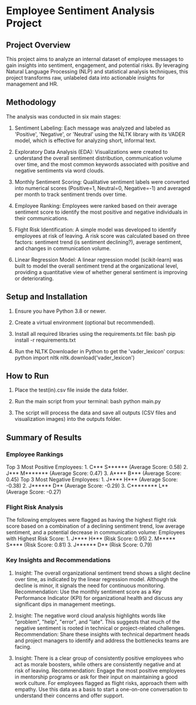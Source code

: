 # Employee Sentiment Analysis Project

## Project Overview
This project aims to analyze an internal dataset of employee messages to gain insights into sentiment, engagement, and potential risks. By leveraging Natural Language Processing (NLP) and statistical analysis techniques, this project transforms raw, unlabeled data into actionable insights for management and HR.

## Methodology
The analysis was conducted in six main stages:

1.  Sentiment Labeling: Each message was analyzed and labeled as 'Positive', 'Negative', or 'Neutral' using the NLTK library with its VADER model, which is effective for analyzing short, informal text.

2.  Exploratory Data Analysis (EDA): Visualizations were created to understand the overall sentiment distribution, communication volume over time, and the most common keywords associated with positive and negative sentiments via word clouds.

3.  Monthly Sentiment Scoring: Qualitative sentiment labels were converted into numerical scores (Positive=1, Neutral=0, Negative=-1) and averaged per month to track sentiment trends over time.

4.  Employee Ranking: Employees were ranked based on their average sentiment score to identify the most positive and negative individuals in their communications.

5.  Flight Risk Identification: A simple model was developed to identify employees at risk of leaving. A risk score was calculated based on three factors: sentiment trend (is sentiment declining?), average sentiment, and changes in communication volume.

6.  Linear Regression Model: A linear regression model (scikit-learn) was built to model the overall sentiment trend at the organizational level, providing a quantitative view of whether general sentiment is improving or deteriorating.

## Setup and Installation
1.  Ensure you have Python 3.8 or newer.
2.  Create a virtual environment (optional but recommended).
3.  Install all required libraries using the requirements.txt file:
    bash
    pip install -r requirements.txt
    
4.  Run the NLTK Downloader in Python to get the 'vader_lexicon' corpus:
    python
    import nltk
    nltk.download('vader_lexicon')
    

## How to Run
1.  Place the test(in).csv file inside the data folder.
2.  Run the main script from your terminal:
    bash
    python main.py
    
3.  The script will process the data and save all outputs (CSV files and visualization images) into the outputs folder.

## Summary of Results

### Employee Rankings
 Top 3 Most Positive Employees:
    1.  C*** S****** (Average Score: 0.58)
    2.  J*** M******* (Average Score: 0.47)
    3.  A**** B*** (Average Score: 0.45)
 Top 3 Most Negative Employees:
    1.  J**** H*** (Average Score: -0.38)
    2.  J****** D** (Average Score: -0.29)
    3.  C******** L** (Average Score: -0.27)

### Flight Risk Analysis
The following employees were flagged as having the highest flight risk score based on a combination of a declining sentiment trend, low average sentiment, and a potential decrease in communication volume:
 Employees with Highest Risk Score:
    1.  J**** H*** (Risk Score: 0.95)
    2.  M***** S**** (Risk Score: 0.81)
    3.  J****** D** (Risk Score: 0.79)

### Key Insights and Recommendations

1.  Insight: The overall organizational sentiment trend shows a slight decline over time, as indicated by the linear regression model. Although the decline is minor, it signals the need for continuous monitoring.
     Recommendation: Use the monthly sentiment score as a Key Performance Indicator (KPI) for organizational health and discuss any significant dips in management meetings.

2.  Insight: The negative word cloud analysis highlights words like "problem", "help", "error", and "late". This suggests that much of the negative sentiment is rooted in technical or project-related challenges.
     Recommendation: Share these insights with technical department heads and project managers to identify and address the bottlenecks teams are facing.

3.  Insight: There is a clear group of consistently positive employees who act as morale boosters, while others are consistently negative and at risk of leaving.
     Recommendation: Engage the most positive employees in mentorship programs or ask for their input on maintaining a good work culture. For employees flagged as flight risks, approach them with empathy. Use this data as a basis to start a one-on-one conversation to understand their concerns and offer support.